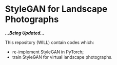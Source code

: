 # StyleGAN for Landscape Photographs

***...Being Updated...***

This repository (WILL) contain codes which:
- re-implement StyleGAN in PyTorch;
- train StyleGAN for virtual landscape photographs.

